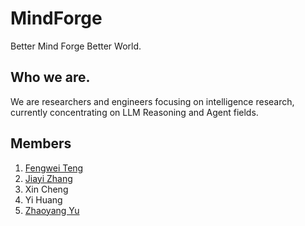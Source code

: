 # MindForge
Better Mind Forge Better World.

## Who we are.
We are researchers and engineers focusing on intelligence research, currently concentrating on LLM Reasoning and Agent fields.

## Members
1. [Fengwei Teng](https://qixucen.github.io/)
2. [Jiayi Zhang](https://didiforgithub.github.io/)
3. Xin Cheng
4. Yi Huang
5. [Zhaoyang Yu](https://zhaoyangyu.com/)
